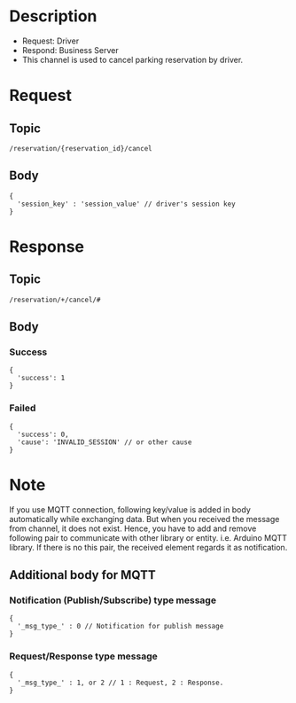 # Description

- Request: Driver
- Respond: Business Server
- This channel is used to cancel parking reservation by driver. 

# Request

## Topic

```
/reservation/{reservation_id}/cancel
```

## Body
```
{
  'session_key' : 'session_value' // driver's session key
}
```

# Response

## Topic

```
/reservation/+/cancel/#
```

## Body

### Success

```
{
  'success': 1
}
```

### Failed

```
{
  'success': 0,
  'cause': 'INVALID_SESSION' // or other cause
}
```

# Note

If you use MQTT connection, following key/value is added in body automatically while exchanging data.
But when you received the message from channel, it does not exist.
Hence, you have to add and remove following pair to communicate with other library or entity. i.e. Arduino MQTT library.
If there is no this pair, the received element regards it as notification.


## Additional body for MQTT

### Notification (Publish/Subscribe) type message
```
{
  '_msg_type_' : 0 // Notification for publish message
}
```

### Request/Response type message
```
{
  '_msg_type_' : 1, or 2 // 1 : Request, 2 : Response.
}
```
